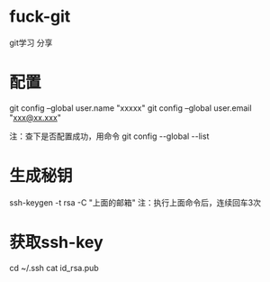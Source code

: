 # fuck-git
git学习 分享

# 配置
git config –global user.name "xxxxx"
git config –global user.email "xxx@xx.xxx"

注：查下是否配置成功，用命令
git config --global --list

# 生成秘钥
ssh-keygen -t rsa -C  "上面的邮箱"
注：执行上面命令后，连续回车3次

# 获取ssh-key
cd ~/.ssh
cat id_rsa.pub
